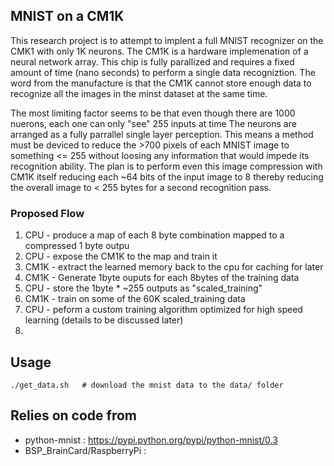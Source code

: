 ## MNIST on a CM1K
This research project is to attempt to implent a full MNIST recognizer on the CMK1 with only 1K neurons.  The CM1K is a hardware implemenation of a neural network array.  This chip is fully parallized and requires a fixed amount of time (nano seconds) to perform a single data recogniztion.  The word from the manufacture is that the CM1K cannot store enough data to recognize all the images in the minst dataset at the same time.  

The most limiting factor seems to be that even though there are 1000 nuerons, each one can only "see" 255 inputs at time The neurons are arranged as a fully parrallel single layer perception.  This means a method must be deviced to reduce the >700 pixels of each MNIST image to something <= 255 without loosing any information that would impede its recognition ability.  The plan is to perform even this image compression with CM1K itself reducing each ~64 bits of the input image to 8 thereby reducing the overall image to < 255 bytes for a second recognition pass.

### Proposed Flow
1. CPU - produce a map of each 8 byte combination mapped to a compressed 1 byte outpu
2. CPU - expose the CM1K to the map and train it
3. CM1K - extract the learned memory back to the cpu for caching for later
4. CM1K - Generate 1byte ouputs for each 8bytes of the training data
5. CPU - store the 1byte * ~255 outputs as "scaled_training" 
6. CM1K - train on some of the 60K scaled_training data 
7. CPU - peform a custom training algorithm optimized for high speed learning (details to be discussed later)
8. 
## Usage
```
./get_data.sh   # download the mnist data to the data/ folder
```
## Relies on code from 
* python-mnist : https://pypi.python.org/pypi/python-mnist/0.3
* BSP_BrainCard/RaspberryPi : 
